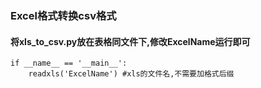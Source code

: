 ### Excel格式转换csv格式


#### 将xls_to_csv.py放在表格同文件下,修改ExcelName运行即可
```
if __name__ == '__main__':
    readxls('ExcelName') #xls的文件名,不需要加格式后缀
```
